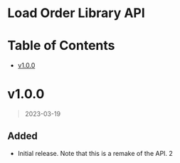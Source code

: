 # Load Order Library API

# Table of Contents

<!-- TOC depthto:1 -->

- [v1.0.0](#v100)

<!-- /TOC -->

# v1.0.0
> 2023-03-19

## Added
- Initial release. Note that this is a remake of the API.
2
